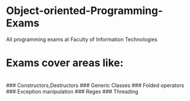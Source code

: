 # Object-oriented-Programming-Exams

All programming exams at Faculty of Information Technologies
<br>
# Exams cover areas like:
<br>
### Constructors,Destructors
### Generic Classes
### Folded operators
### Exception manipulation
### Regex
### Threading


